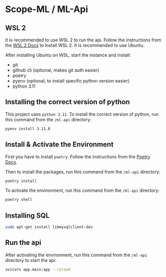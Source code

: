 # Scope-ML / ML-Api

## WSL 2

It is recommended to use WSL 2 to run the api. Follow the instructions from the [WSL 2 Docs](https://docs.microsoft.com/en-us/windows/wsl/install) to install WSL 2. It is recommended to use Ubuntu.

After installing Ubuntu on WSL, start the instance and install:

- git
- github cli (optional, makes git auth easier)
- poetry
- pyenv (optional, to install specific python version easier)
- python 3.11

## Installing the correct version of python

<!-- Install pyenv  -->

This project uses `python 3.11`. To install the correct version of python, run this command from the `/ml-api` directory:

```bash
pyenv install 3.11.8
```

## Install & Activate the Environment

First you have to install `poetry`. Follow the instructions from the [Poetry Docs](https://python-poetry.org/docs/#installation).

Then to install the packages, run this command from the `/ml-api` directory:

```bash
poetry install
```

To activate the environment, run this command from the `/ml-api` directory:

```bash
poetry shell
```

## Installing SQL

```bash
sudo apt-get install libmysqlclient-dev
```

## Run the api

After activating the environment, run this command from the `/ml-api` directory to start the api:

```bash
uvicorn app.main:app --reload
```
